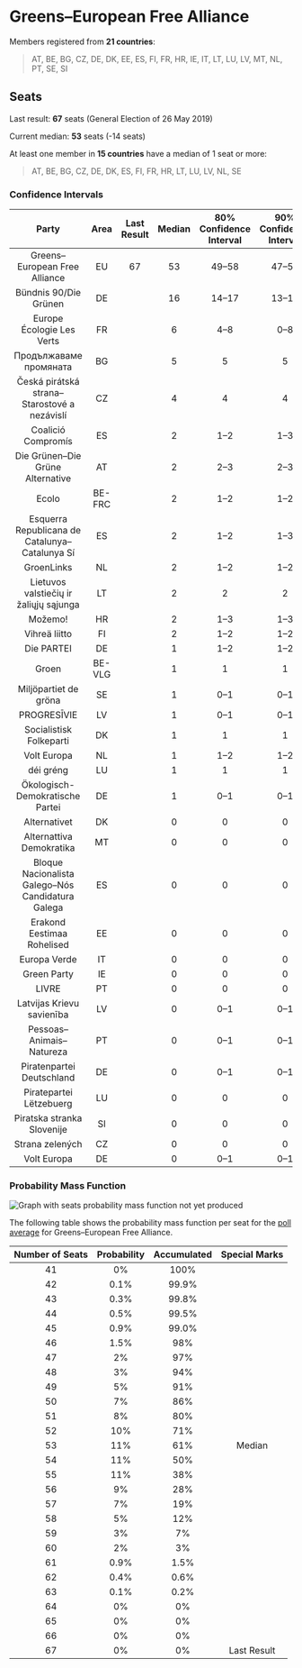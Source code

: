 # Greens–European Free Alliance

Members registered from **21 countries**:

> AT, BE, BG, CZ, DE, DK, EE, ES, FI, FR, HR, IE, IT, LT, LU, LV, MT, NL, PT, SE, SI

## Seats

Last result: **67** seats (General Election of 26 May 2019)

Current median: **53** seats (-14 seats)

At least one member in **15 countries** have a median of 1 seat or more:

> AT, BE, BG, CZ, DE, DK, ES, FI, FR, HR, LT, LU, LV, NL, SE

### Confidence Intervals

| Party | Area | Last Result | Median | 80% Confidence Interval | 90% Confidence Interval | 95% Confidence Interval | 99% Confidence Interval |
|:-----:|:----:|:-----------:|:------:|:-----------------------:|:-----------------------:|:-----------------------:|:-----------------------:|
| Greens–European Free Alliance | EU | 67 | 53 | 49–58 | 47–59 | 46–60 | 44–62 |
| Bündnis 90/Die Grünen | DE | | 16 | 14–17 | 13–18 | 13–18 | 12–19 |
| Europe Écologie Les Verts | FR | | 6 | 4–8 | 0–8 | 0–9 | 0–9 |
| Продължаваме промяната | BG | | 5 | 5 | 5 | 5 | 5 |
| Česká pirátská strana–Starostové a nezávislí | CZ | | 4 | 4 | 4 | 4 | 4 |
| Coalició Compromís | ES | | 2 | 1–2 | 1–3 | 1–3 | 1–3 |
| Die Grünen–Die Grüne Alternative | AT | | 2 | 2–3 | 2–3 | 2–3 | 1–3 |
| Ecolo | BE-FRC | | 2 | 1–2 | 1–2 | 1–2 | 1–2 |
| Esquerra Republicana de Catalunya–Catalunya Sí | ES | | 2 | 1–2 | 1–3 | 1–3 | 1–3 |
| GroenLinks | NL | | 2 | 1–2 | 1–2 | 1–2 | 1–3 |
| Lietuvos valstiečių ir žaliųjų sąjunga | LT | | 2 | 2 | 2 | 2 | 2–3 |
| Možemo! | HR | | 2 | 1–3 | 1–3 | 1–3 | 1–3 |
| Vihreä liitto | FI | | 2 | 1–2 | 1–2 | 1–2 | 1–2 |
| Die PARTEI | DE | | 1 | 1–2 | 1–2 | 1–2 | 1–2 |
| Groen | BE-VLG | | 1 | 1 | 1 | 1 | 1 |
| Miljöpartiet de gröna | SE | | 1 | 0–1 | 0–1 | 0–1 | 0–1 |
| PROGRESĪVIE | LV | | 1 | 0–1 | 0–1 | 0–1 | 0–1 |
| Socialistisk Folkeparti | DK | | 1 | 1 | 1 | 1 | 1–2 |
| Volt Europa | NL | | 1 | 1–2 | 1–2 | 1–2 | 0–2 |
| déi gréng | LU | | 1 | 1 | 1 | 1 | 0–1 |
| Ökologisch-Demokratische Partei | DE | | 1 | 0–1 | 0–1 | 0–1 | 0–1 |
| Alternativet | DK | | 0 | 0 | 0 | 0 | 0 |
| Alternattiva Demokratika | MT | | 0 | 0 | 0 | 0 | 0 |
| Bloque Nacionalista Galego–Nós Candidatura Galega | ES | | 0 | 0 | 0 | 0–1 | 0–1 |
| Erakond Eestimaa Rohelised | EE | | 0 | 0 | 0 | 0 | 0 |
| Europa Verde | IT | | 0 | 0 | 0 | 0 | 0 |
| Green Party | IE | | 0 | 0 | 0 | 0 | 0 |
| LIVRE | PT | | 0 | 0 | 0 | 0 | 0 |
| Latvijas Krievu savienība | LV | | 0 | 0–1 | 0–1 | 0–1 | 0–1 |
| Pessoas–Animais–Natureza | PT | | 0 | 0–1 | 0–1 | 0–1 | 0–1 |
| Piratenpartei Deutschland | DE | | 0 | 0–1 | 0–1 | 0–1 | 0–1 |
| Piratepartei Lëtzebuerg | LU | | 0 | 0 | 0 | 0 | 0 |
| Piratska stranka Slovenije | SI | | 0 | 0 | 0 | 0 | 0 |
| Strana zelených | CZ | | 0 | 0 | 0 | 0 | 0 |
| Volt Europa | DE | | 0 | 0–1 | 0–1 | 0–1 | 0–1 |

### Probability Mass Function

![Graph with seats probability mass function not yet produced](average-2021-11-30-seats-pmf-greens–europeanfreealliance.png "Seats Probability Mass Function")

The following table shows the probability mass function per seat for the [poll average](average-2021-11-30.html) for Greens–European Free Alliance.

| Number of Seats | Probability | Accumulated | Special Marks |
|:---------------:|:-----------:|:-----------:|:-------------:|
| 41 | 0% | 100% |  |
| 42 | 0.1% | 99.9% |  |
| 43 | 0.3% | 99.8% |  |
| 44 | 0.5% | 99.5% |  |
| 45 | 0.9% | 99.0% |  |
| 46 | 1.5% | 98% |  |
| 47 | 2% | 97% |  |
| 48 | 3% | 94% |  |
| 49 | 5% | 91% |  |
| 50 | 7% | 86% |  |
| 51 | 8% | 80% |  |
| 52 | 10% | 71% |  |
| 53 | 11% | 61% | Median |
| 54 | 11% | 50% |  |
| 55 | 11% | 38% |  |
| 56 | 9% | 28% |  |
| 57 | 7% | 19% |  |
| 58 | 5% | 12% |  |
| 59 | 3% | 7% |  |
| 60 | 2% | 3% |  |
| 61 | 0.9% | 1.5% |  |
| 62 | 0.4% | 0.6% |  |
| 63 | 0.1% | 0.2% |  |
| 64 | 0% | 0% |  |
| 65 | 0% | 0% |  |
| 66 | 0% | 0% |  |
| 67 | 0% | 0% | Last Result |


